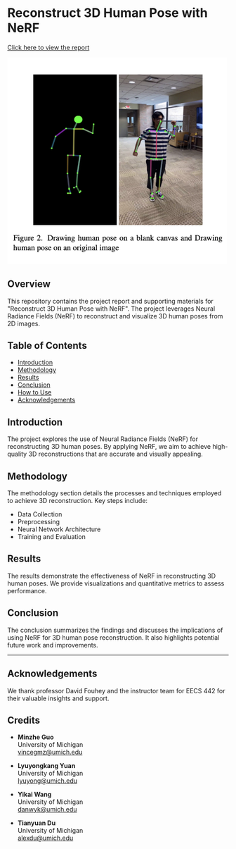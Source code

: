 # Reconstruct 3D Human Pose with NeRF
[Click here to view the report](https://github.com/danwyk/Reconstruct_3D_Human_Pose_with_NeRF/blob/main/Reconstruct_3D_Human_Pose_with_NeRF.pdf)


<object data="https://github.com/danwyk/Reconstruct_3D_Human_Pose_with_NeRF/blob/main/Reconstruct_3D_Human_Pose_with_NeRF.pdf" width="300" height="300" type='application/pdf'></objec>

<img src="https://github.com/danwyk/Reconstruct_3D_Human_Pose_with_NeRF/blob/main/figure2.png" alt="Thumbnail" width="500" />

## Overview
This repository contains the project report and supporting materials for "Reconstruct 3D Human Pose with NeRF". The project leverages Neural Radiance Fields (NeRF) to reconstruct and visualize 3D human poses from 2D images.

## Table of Contents
- [Introduction](#introduction)
- [Methodology](#methodology)
- [Results](#results)
- [Conclusion](#conclusion)
- [How to Use](#how-to-use)
- [Acknowledgements](#acknowledgements)

## Introduction
The project explores the use of Neural Radiance Fields (NeRF) for reconstructing 3D human poses. By applying NeRF, we aim to achieve high-quality 3D reconstructions that are accurate and visually appealing.

## Methodology
The methodology section details the processes and techniques employed to achieve 3D reconstruction. Key steps include:
- Data Collection
- Preprocessing
- Neural Network Architecture
- Training and Evaluation

## Results
The results demonstrate the effectiveness of NeRF in reconstructing 3D human poses. We provide visualizations and quantitative metrics to assess performance.

## Conclusion
The conclusion summarizes the findings and discusses the implications of using NeRF for 3D human pose reconstruction. It also highlights potential future work and improvements.

---

## Acknowledgements
We thank professor David Fouhey and the instructor team for EECS 442 for their valuable insights and support.

## Credits
- **Minzhe Guo**  
  University of Michigan  
  vincegmz@umich.edu

- **Lyuyongkang Yuan**  
  University of Michigan  
  lyuyong@umich.edu

- **Yikai Wang**  
  University of Michigan  
  danwyk@umich.edu

- **Tianyuan Du**  
  University of Michigan  
  alexdu@umich.edu
